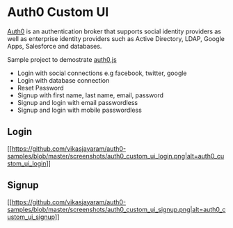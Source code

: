 # Auth0 Custom UI

[Auth0](https://auth0.com) is an authentication broker that supports social identity providers as well as enterprise identity providers such as Active Directory, LDAP, Google Apps, Salesforce and databases.

Sample project to demostrate [auth0.js](https://github.com/auth0/auth0.js) 

* Login with social connections e.g facebook, twitter, google
* Login with database connection
* Reset Password
* Signup with first name, last name, email, password
* Signup and login with email passwordless
* Signup and login with mobile passwordless

## Login

[[https://github.com/vikasjayaram/auth0-samples/blob/master/screenshots/auth0_custom_ui_login.png|alt=auth0_custom_ui_login]]

## Signup

[[https://github.com/vikasjayaram/auth0-samples/blob/master/screenshots/auth0_custom_ui_signup.png|alt=auth0_custom_ui_signup]]
